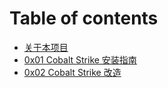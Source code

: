 # Table of contents

* [关于本项目](README.md)
* [0x01 Cobalt Strike 安装指南](0x01-cobalt-strike-an-zhuang-zhi-nan.md)
* [0x02 Cobalt Strike 改造](0x02-cobalt-strike-gai-zao.md)
